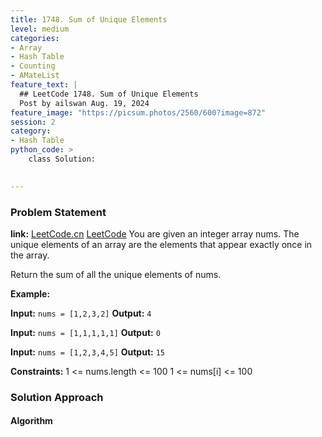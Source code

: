 ```yaml
---
title: 1748. Sum of Unique Elements
level: medium
categories:
- Array
- Hash Table
- Counting
- AMateList
feature_text: |
  ## LeetCode 1748. Sum of Unique Elements
  Post by ailswan Aug. 19, 2024
feature_image: "https://picsum.photos/2560/600?image=872"
session: 2
category:
- Hash Table
python_code: >
    class Solution:
   

---
```


### Problem Statement
**link:**
[LeetCode.cn](https://leetcode.cn/problems/sum-of-unique-elements/)
[LeetCode](https://leetcode.com/problems/sum-of-unique-elements/)
You are given an integer array nums. The unique elements of an array are the elements that appear exactly once in the array.

Return the sum of all the unique elements of nums.

**Example:**

**Input:** `nums = [1,2,3,2]`
**Output:** `4`

**Input:** `nums = [1,1,1,1,1]`
**Output:** `0`

**Input:** `nums = [1,2,3,4,5]`
**Output:** `15`

**Constraints:**
1 <= nums.length <= 100
1 <= nums[i] <= 100

 

### Solution Approach
 
#### Algorithm
 